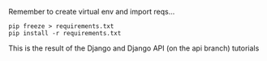 Remember to create virtual env and import reqs...
```
pip freeze > requirements.txt
pip install -r requirements.txt
```

This is the result of the Django and Django API (on the api branch) tutorials
